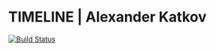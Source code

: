 # TIMELINE | Alexander Katkov

[![Build Status](https://travis-ci.com/7architect/web.svg?branch=master)](https://travis-ci.com/7architect/web)
